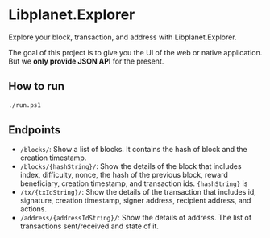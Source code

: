 Libplanet.Explorer
==================

Explore your block, transaction, and address with Libplanet.Explorer.

The goal of this project is to give you the UI of the web or
native application. But we **only provide JSON API** for the present.


How to run
----------

~~~~ bash
./run.ps1
~~~~


Endpoints
---------

- `/blocks/`: Show a list of blocks. It contains the hash of block and
the creation timestamp.
- `/blocks/{hashString}/`: Show the details of the block that includes index,
difficulty, nonce, the hash of the previous block, reward beneficiary,
creation timestamp, and transaction ids. `{hashString}` is
- `/tx/{txIdString}/`: Show the details of the transaction that includes id,
signature, creation timestamp, signer address, recipient address, and actions.
- `/address/{addressIdString}/`: Show the details of address. The list of
transactions sent/received and state of it.
